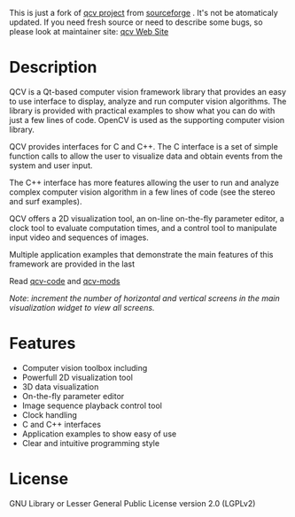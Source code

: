 This is just a fork of [qcv project](https://sourceforge.net/projects/qcv/) from [sourceforge](https://sourceforge.net) . 
It's not be atomaticaly updated. 
If you need fresh source or need to describe some bugs, so please look at maintainer site: 
[qcv Web Site](https://sourceforge.net/projects/qcv/)

# Description

QCV is a Qt-based computer vision framework library that provides an easy to use interface to display, analyze and run computer vision algorithms. The library is provided with practical examples to show what you can do with just a few lines of code. OpenCV is used as the supporting computer vision library.

QCV provides interfaces for C and C++. The C interface is a set of simple function calls to allow the user to visualize data and obtain events from the system and user input. 

The C++ interface has more features allowing the user to run and analyze complex computer vision algorithm in a few lines of code (see the stereo and surf examples).

QCV offers a 2D visualization tool, an on-line on-the-fly parameter editor, a clock tool to evaluate computation times, and a control tool to manipulate input video and sequences of images.

Multiple application examples that demonstrate the main features of this framework are provided in the last


Read [qcv-code](qcv-code/README.txt) and [qcv-mods](qcv-mods/README.txt) 

*Note*: _increment the number of horizontal and vertical screens in the main visualization widget to view all screens._

# Features

* Computer vision toolbox including
* Powerfull 2D visualization tool
* 3D data visualization
* On-the-fly parameter editor
* Image sequence playback control tool
* Clock handling
* C and C++ interfaces
* Application examples to show easy of use
* Clear and intuitive programming style

# License
GNU Library or Lesser General Public License version 2.0 (LGPLv2)



